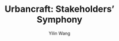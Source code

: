 ---
layout: project
title: "Urbancraft: Stakeholders’ Symphony"
author: Yilin Wang
year: 2024
image: /img/2024/urbancraft/cover.png
---
